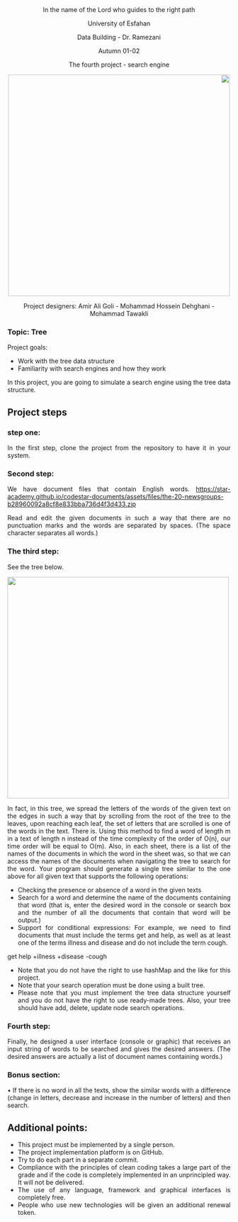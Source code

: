 <div dir='rtl' align="center">
In the name of the Lord who guides to the right path

   University of Esfahan

   Data Building - Dr. Ramezani

   Autumn 01-02

   The fourth project - search engine


<img src="https://s24.picofile.com/file/8456084100/Picture44.png" width="500"/>
  
   Project designers: Amir Ali Goli - Mohammad Hossein Dehghani - Mohammad Tawakli
</div>

<div dir='ltr' align="justify">
  
### Topic: Tree
Project goals:
+ Work with the tree data structure
+ Familiarity with search engines and how they work



In this project, you are going to simulate a search engine using the tree data structure.

## Project steps
### step one:
In the first step, clone the project from the repository to have it in your system.
### Second step:
We have document files that contain English words.
https://star-academy.github.io/codestar-documents/assets/files/the-20-newsgroups-b28960092a8cf8e833bba736d4f3d433.zip

Read and edit the given documents in such a way that there are no punctuation marks and the words are separated by spaces. (The space character separates all words.)


### The third step:
   See the tree below.
  
<img src="https://s24.picofile.com/file/8456084134/Picture45.png" width="500"/>

In fact, in this tree, we spread the letters of the words of the given text on the edges in such a way that by scrolling from the root of the tree to the leaves, upon reaching each leaf, the set of letters that are scrolled is one of the words in the text. There is. Using this method to find a word of length m in a text of length n instead of the time complexity of the order of O(n), our time order will be equal to O(m).
Also, in each sheet, there is a list of the names of the documents in which the word in the sheet was, so that we can access the names of the documents when navigating the tree to search for the word.
Your program should generate a single tree similar to the one above for all given text that supports the following operations:

- Checking the presence or absence of a word in the given texts
- Search for a word and determine the name of the documents containing that word (that is, enter the desired word in the console or search box and the number of all the documents that contain that word will be output.)
- Support for conditional expressions:
For example, we need to find documents that must include the terms get and help, as well as at least one of the terms illness and disease and do not include the term cough.

get help +illness +disease -cough

- Note that you do not have the right to use hashMap and the like for this project.
- Note that your search operation must be done using a built tree.
- Please note that you must implement the tree data structure yourself and you do not have the right to use ready-made trees. Also, your tree should have add, delete, update node search operations.

### Fourth step:
  Finally, he designed a user interface (console or graphic) that receives an input string of words to be searched and gives the desired answers. (The desired answers are actually a list of document names containing words.)



### Bonus section:
• If there is no word in all the texts, show the similar words with a difference (change in letters, decrease and increase in the number of letters) and then search.


## Additional points:
+ This project must be implemented by a single person.
+ The project implementation platform is on GitHub.
+ Try to do each part in a separate commit.
+ Compliance with the principles of clean coding takes a large part of the grade and if the code is completely implemented in an unprincipled way. It will not be delivered.
+ The use of any language, framework and graphical interfaces is completely free.
+ People who use new technologies will be given an additional renewal token.




</div>
